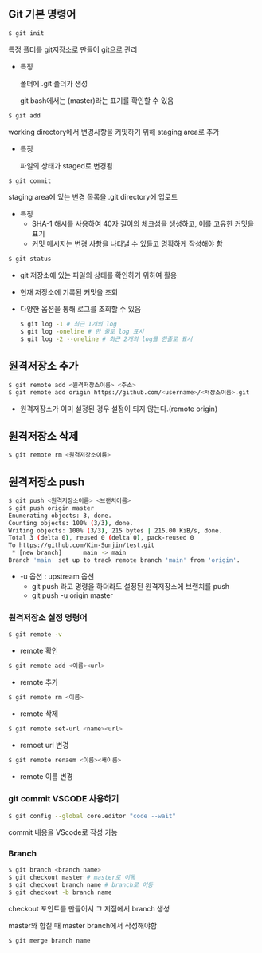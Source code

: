 ## Git 기본 명령어

```bash
$ git init
```



특정 폴더를 git저장소로 만들어 git으로 관리

- 특징

  폴더에 .git 폴더가 생성

  git bash에서는 (master)라는 표기를 확인할 수 있음

```bash
$ git add 
```



working directory에서 변경사항을 커밋하기 위해 staging area로 추가

- 특징

  파일의 상태가 staged로 변경됨

```bash
$ git commit
```



staging area에 있는 변경 목록을 .git directory에 업로드

- 특징
  - SHA-1 해시를 사용하여 40자 길이의 체크섬을 생성하고, 이를 고유한 커밋을 표기
  - 커밋 메시지는 변경 사항을 나타낼 수 있돌고 명확하게 작성해야 함

```bash
$ git status
```

- git 저장소에 있는 파일의 상태를 확인하기 위하여 활용

- 현재 저장소에 기록된 커밋을 조회

- 다양한 옵션을 통해 로그를 조회할 수 있음

  ```bash
  $ git log -1 # 최근 1개의 log
  $ git log -oneline # 한 줄로 log 표시
  $ git log -2 --oneline # 최근 2개의 log를 한줄로 표시
  ```



## 원격저장소 추가

```bash
$ git remote add <원격저장소이름> <주소>
$ git remote add origin https://github.com/<username>/<저장소이름>.git
```

- 원격저장소가 이미 설정된 경우 설정이 되지 않는다.(remote origin)

## 원격저장소 삭제

```bash
$ git remote rm <원격저장소이름>
```



## 원격저장소 push

```bash
$ git push <원격저장소이름> <브랜치이름>
$ git push origin master
Enumerating objects: 3, done.
Counting objects: 100% (3/3), done.
Writing objects: 100% (3/3), 215 bytes | 215.00 KiB/s, done.
Total 3 (delta 0), reused 0 (delta 0), pack-reused 0
To https://github.com/Kim-Sunjin/test.git
 * [new branch]      main -> main
Branch 'main' set up to track remote branch 'main' from 'origin'.
```

- -u 옵션 : upstream 옵션
  - git push 라고 명령을 하더라도 설정된 원격저장소에 브랜치를 push
  - git push -u origin master

### 원격저장소 설정 명령어

```bash
$ git remote -v
```

- remote 확인 



```bash
$ git remote add <이름><url>
```

- remote 추가



```bash
$ git remote rm <이름>
```

- remote 삭제



```bash
$ git remote set-url <name><url>
```

- remoet url 변경



```bash
$ git remote renaem <이름><새이름>
```

- remote 이름 변경



### git commit VSCODE 사용하기

```bash
$ git config --global core.editor "code --wait"
```

commit 내용을 VScode로 작성 가능

### Branch

```bash
$ git branch <branch name>
$ git checkout master # master로 이동
$ git checkout branch name # branch로 이동
$ git checkout -b branch name
```

checkout 포인트를 만들어서 그 지점에서 branch 생성

master와 합칠 때 master branch에서 작성해야함

```bash
$ git merge branch name
```

